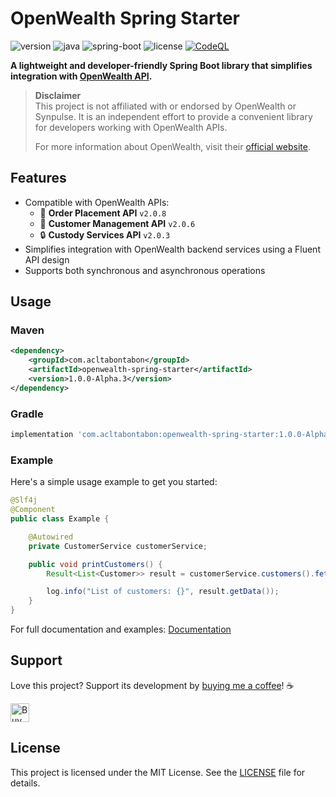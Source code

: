 
# OpenWealth Spring Starter

![version](https://img.shields.io/badge/version-1.0.0--Alpha.3-blue)
![java](https://img.shields.io/badge/java-17%2B-blue)
![spring-boot](https://img.shields.io/badge/spring--boot-3.3.x-blue)
![license](https://img.shields.io/github/license/acltabontabon/openwealth-spring-starter)
[![CodeQL](https://github.com/acltabontabon/openwealth-spring-starter/actions/workflows/codeql.yml/badge.svg)](https://github.com/acltabontabon/openwealth-spring-starter/actions/workflows/codeql.yml)

**A lightweight and developer-friendly Spring Boot library that simplifies integration with [OpenWealth API](https://openwealth.ch).**

> **Disclaimer**  
> This project is not affiliated with or endorsed by OpenWealth or Synpulse. It is an independent effort to provide a convenient library for developers working with OpenWealth APIs.  
>
> For more information about OpenWealth, visit their [official website](https://openwealth.ch).


## Features

- Compatible with OpenWealth APIs:
  - 🚀 **Order Placement API** `v2.0.8`
  - 👥 **Customer Management API** `v2.0.6`
  - 🔒 **Custody Services API** `v2.0.3`
- Simplifies integration with OpenWealth backend services using a Fluent API design
- Supports both synchronous and asynchronous operations

## Usage

### Maven
```xml
<dependency>
    <groupId>com.acltabontabon</groupId>
    <artifactId>openwealth-spring-starter</artifactId>
    <version>1.0.0-Alpha.3</version>
</dependency>
```

### Gradle
```gradle
implementation 'com.acltabontabon:openwealth-spring-starter:1.0.0-Alpha.3'
```

### Example
Here's a simple usage example to get you started:
```java
@Slf4j
@Component
public class Example {

    @Autowired
    private CustomerService customerService;

    public void printCustomers() {
        Result<List<Customer>> result = customerService.customers().fetch();

        log.info("List of customers: {}", result.getData());
    }
}
```

For full documentation and examples: [Documentation](https://acltabontabon.com/openwealth-spring-starter/)

## Support

Love this project? Support its development by [buying me a coffee](https://ko-fi.com/acltabontabon)! ☕

<span><a href='https://ko-fi.com/acltabontabon' target='_blank'><img style='height:30px;' src='https://az743702.vo.msecnd.net/cdn/kofi3.png?v=1' border='0' alt='Buy Me a Coffee at ko-fi.com'></a></span>


## License

This project is licensed under the MIT License. See the [LICENSE](./LICENSE) file for details.
